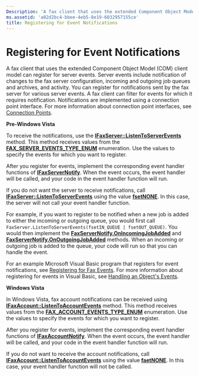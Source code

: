 ```yaml
---
Description: 'A fax client that uses the extended Component Object Model (COM) client model can register for server events.'
ms.assetid: 'a02d2bc4-bbee-4eb5-8e19-6032957155ce'
title: Registering for Event Notifications
---
```


# Registering for Event Notifications

A fax client that uses the extended Component Object Model (COM) client model can register for server events. Server events include notification of changes to the fax server configuration, incoming and outgoing job queues and archives, and activity. You can register for notifications sent by the fax server for various server events. A fax client can filter for events for which it requires notification. Notifications are implemented using a connection point interface. For more information about connection point interfaces, see [Connection Points](http://msdn.microsoft.com/library/en-us/vccore/html/_core_Connection_Points.asp).

**Pre-Windows Vista**

To receive the notifications, use the [**IFaxServer::ListenToServerEvents**](-mfax-faxserver-cpp-mfax-faxserver-listentoserverevents-cpp.md) method. This method receives values from the [**FAX\_SERVER\_EVENTS\_TYPE\_ENUM**](-mfax-fax-server-events-type-enum.md) enumeration. Use the values to specify the events for which you want to register.

After you register for events, implement the corresponding event handler functions of [**IFaxServerNotify**](-mfax-ifaxservernotify.md). When the event occurs, the event handler will be called, and your code in the event handler function will run.

If you do not want the server to receive notifications, call [**IFaxServer::ListenToServerEvents**](-mfax-faxserver-cpp-mfax-faxserver-listentoserverevents-cpp.md) using the value [****fsetNONE****](-mfax-fax-server-events-type-enum.md). In this case, the server will not call your event handler function.

For example, if you want to register to be notified when a new job is added to either the incoming or outgoing queue, you would first call `FaxServer.ListenToServerEvents(fsetIN_QUEUE | fsetOUT_QUEUE)`. You would then implement the [**FaxServerNotify.OnIncomingJobAdded**](-mfax-ifaxservernotify-onincomingjobadded.md) and [**FaxServerNotify.OnOutgoingJobAdded**](-mfax-ifaxservernotify-onoutgoingjobadded.md) methods. When an incoming or outgoing job is added to the queue, your code will run so that you can handle the event.

For an example Microsoft Visual Basic program that registers for event notifications, see [Registering for Fax Events](-mfax-registering-for-fax-events.md). For more information about registering for events in Visual Basic, see [Handling an Object's Events](http://msdn.microsoft.com/library/en-us/vbcn7/html/vbconHandlingObjectsEvents.asp).

**Windows Vista**

In Windows Vista, fax account notifications can be received using [**IFaxAccount::ListenToAccountEvents**](-mfax-faxaccount-cpp-mfax-faxaccount-listentoaccountevents-cpp.md) method. This method receives values from the [**FAX\_ACCOUNT\_EVENTS\_TYPE\_ENUM**](-mfax-fax-account-events-type-enum.md) enumeration. Use the values to specify the events for which you want to register.

After you register for events, implement the corresponding event handler functions of [**IFaxAccountNotify**](-mfax-ifaxaccountnotify.md). When the event occurs, the event handler will be called, and your code in the event handler function will run.

If you do not want to receive the account notifications, call [**IFaxAccount::ListenToAccountEvents**](-mfax-faxaccount-cpp-mfax-faxaccount-listentoaccountevents-cpp.md) using the value [****faetNONE****](-mfax-fax-account-events-type-enum.md). In this case, your event handler function will not be called.

 

 



